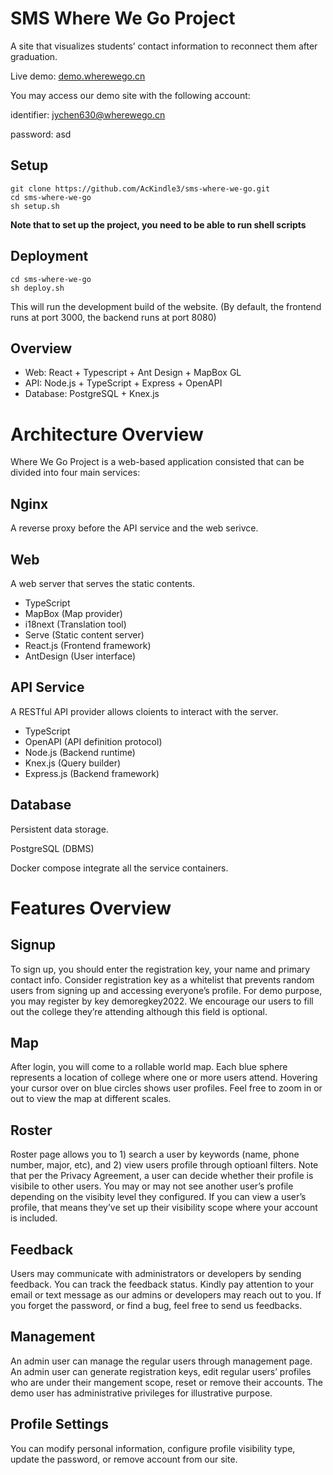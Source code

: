 # SMS Where We Go Project

A site that visualizes students’ contact information to reconnect them after graduation.

Live demo: [demo.wherewego.cn](https://demo.wherewego.cn)

You may access our demo site with the following account:

identifier: jychen630@wherewego.cn

password: asd

## Setup

```
git clone https://github.com/AcKindle3/sms-where-we-go.git
cd sms-where-we-go
sh setup.sh
```

**Note that to set up the project, you need to be able to run shell scripts**

## Deployment

```
cd sms-where-we-go
sh deploy.sh
```

This will run the development build of the website.
(By default, the frontend runs at port 3000, the backend runs at port 8080)

## Overview

-   Web: React + Typescript + Ant Design + MapBox GL
-   API: Node.js + TypeScript + Express + OpenAPI
-   Database: PostgreSQL + Knex.js

# Architecture Overview

Where We Go Project is a web-based application consisted that can be divided into four main services:

## Nginx

A reverse proxy before the API service and the web serivce.

## Web

A web server that serves the static contents.

-   TypeScript
-   MapBox (Map provider)
-   i18next (Translation tool)
-   Serve (Static content server)
-   React.js (Frontend framework)
-   AntDesign (User interface)

## API Service

A RESTful API provider allows cloients to interact with the server.

-   TypeScript
-   OpenAPI (API definition protocol)
-   Node.js (Backend runtime)
-   Knex.js (Query builder)
-   Express.js (Backend framework)

## Database

Persistent data storage.

PostgreSQL (DBMS)

Docker compose integrate all the service containers.

# Features Overview

## Signup

To sign up, you should enter the registration key, your name and primary contact info. Consider registration key as a whitelist that prevents random users from signing up and accessing everyone’s profile. For demo purpose, you may register by key demoregkey2022. We encourage our users to fill out the college they’re attending although this field is optional.

## Map

After login, you will come to a rollable world map. Each blue sphere represents a location of college where one or more users attend. Hovering your cursor over on blue circles shows user profiles. Feel free to zoom in or out to view the map at different scales.

## Roster

Roster page allows you to 1) search a user by keywords (name, phone number, major, etc), and 2) view users profile through optioanl filters. Note that per the Privacy Agreement, a user can decide whether their profile is visibile to other users. You may or may not see another user’s profile depending on the visibity level they configured. If you can view a user’s profile, that means they’ve set up their visibility scope where your account is included.

## Feedback

Users may communicate with administrators or developers by sending feedback. You can track the feedback status. Kindly pay attention to your email or text message as our admins or developers may reach out to you. If you forget the password, or find a bug, feel free to send us feedbacks.

## Management

An admin user can manage the regular users through management page. An admin user can generate registration keys, edit regular users’ profiles who are under their mangement scope, reset or remove their accounts. The demo user has administrative privileges for illustrative purpose.

## Profile Settings

You can modify personal information, configure profile visibility type, update the password, or remove account from our site.
